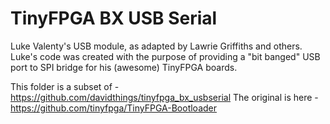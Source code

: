 # TinyFPGA BX USB Serial

Luke Valenty's USB module, as adapted by Lawrie Griffiths and others.  Luke's code was created with the purpose of providing a "bit banged" USB port to SPI bridge for his (awesome) TinyFPGA boards.

This folder is a subset of - https://github.com/davidthings/tinyfpga_bx_usbserial
The original is here - https://github.com/tinyfpga/TinyFPGA-Bootloader
